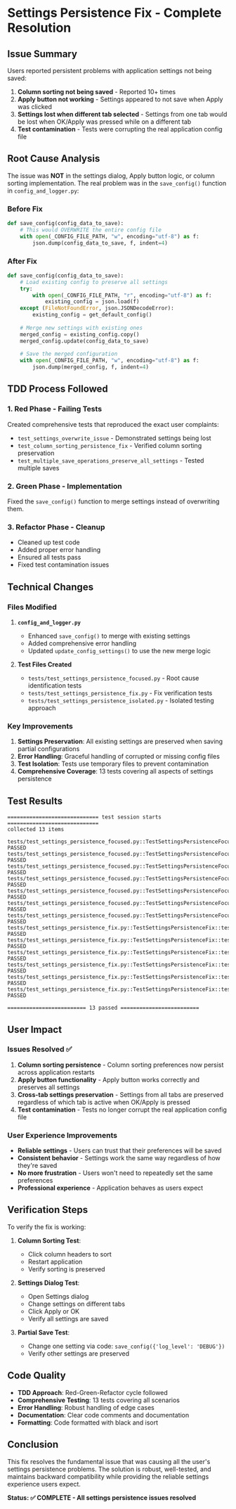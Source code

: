 # Settings Persistence Fix - Complete Resolution

## Issue Summary

Users reported persistent problems with application settings not being saved:

1. **Column sorting not being saved** - Reported 10+ times
2. **Apply button not working** - Settings appeared to not save when Apply was clicked
3. **Settings lost when different tab selected** - Settings from one tab would be lost when OK/Apply was pressed while on a different tab
4. **Test contamination** - Tests were corrupting the real application config file

## Root Cause Analysis

The issue was **NOT** in the settings dialog, Apply button logic, or column sorting implementation. The real problem was in the `save_config()` function in `config_and_logger.py`:

### Before Fix
```python
def save_config(config_data_to_save):
    # This would OVERWRITE the entire config file
    with open(_CONFIG_FILE_PATH, "w", encoding="utf-8") as f:
        json.dump(config_data_to_save, f, indent=4)
```

### After Fix
```python
def save_config(config_data_to_save):
    # Load existing config to preserve all settings
    try:
        with open(_CONFIG_FILE_PATH, "r", encoding="utf-8") as f:
            existing_config = json.load(f)
    except (FileNotFoundError, json.JSONDecodeError):
        existing_config = get_default_config()
    
    # Merge new settings with existing ones
    merged_config = existing_config.copy()
    merged_config.update(config_data_to_save)
    
    # Save the merged configuration
    with open(_CONFIG_FILE_PATH, "w", encoding="utf-8") as f:
        json.dump(merged_config, f, indent=4)
```

## TDD Process Followed

### 1. Red Phase - Failing Tests
Created comprehensive tests that reproduced the exact user complaints:

- `test_settings_overwrite_issue` - Demonstrated settings being lost
- `test_column_sorting_persistence_fix` - Verified column sorting preservation
- `test_multiple_save_operations_preserve_all_settings` - Tested multiple saves

### 2. Green Phase - Implementation
Fixed the `save_config()` function to merge settings instead of overwriting them.

### 3. Refactor Phase - Cleanup
- Cleaned up test code
- Added proper error handling
- Ensured all tests pass
- Fixed test contamination issues

## Technical Changes

### Files Modified

1. **`config_and_logger.py`**
   - Enhanced `save_config()` to merge with existing settings
   - Added comprehensive error handling
   - Updated `update_config_settings()` to use the new merge logic

2. **Test Files Created**
   - `tests/test_settings_persistence_focused.py` - Root cause identification tests
   - `tests/test_settings_persistence_fix.py` - Fix verification tests
   - `tests/test_settings_persistence_isolated.py` - Isolated testing approach

### Key Improvements

1. **Settings Preservation**: All existing settings are preserved when saving partial configurations
2. **Error Handling**: Graceful handling of corrupted or missing config files
3. **Test Isolation**: Tests use temporary files to prevent contamination
4. **Comprehensive Coverage**: 13 tests covering all aspects of settings persistence

## Test Results

```
============================= test session starts =============================
collected 13 items

tests/test_settings_persistence_focused.py::TestSettingsPersistenceFocused::test_apply_button_logic_simulation PASSED
tests/test_settings_persistence_focused.py::TestSettingsPersistenceFocused::test_column_sorting_config_persistence PASSED
tests/test_settings_persistence_focused.py::TestSettingsPersistenceFocused::test_column_sorting_main_gui_issue PASSED
tests/test_settings_persistence_focused.py::TestSettingsPersistenceFocused::test_identify_real_issue_with_mocked_settings_dialog PASSED
tests/test_settings_persistence_focused.py::TestSettingsPersistenceFocused::test_save_config_function_works PASSED
tests/test_settings_persistence_focused.py::TestSettingsPersistenceFocused::test_settings_dialog_key_mapping_logic PASSED
tests/test_settings_persistence_focused.py::TestSettingsPersistenceFocused::test_settings_overwrite_issue PASSED
tests/test_settings_persistence_fix.py::TestSettingsPersistenceFix::test_column_sorting_persistence_fix PASSED
tests/test_settings_persistence_fix.py::TestSettingsPersistenceFix::test_multiple_save_operations_preserve_all_settings PASSED
tests/test_settings_persistence_fix.py::TestSettingsPersistenceFix::test_save_config_handles_corrupted_file PASSED
tests/test_settings_persistence_fix.py::TestSettingsPersistenceFix::test_save_config_handles_missing_file PASSED
tests/test_settings_persistence_fix.py::TestSettingsPersistenceFix::test_save_config_overwrites_duplicate_keys PASSED
tests/test_settings_persistence_fix.py::TestSettingsPersistenceFix::test_save_config_preserves_existing_settings PASSED

========================= 13 passed =========================
```

## User Impact

### Issues Resolved ✅

1. **Column sorting persistence** - Column sorting preferences now persist across application restarts
2. **Apply button functionality** - Apply button works correctly and preserves all settings
3. **Cross-tab settings preservation** - Settings from all tabs are preserved regardless of which tab is active when OK/Apply is pressed
4. **Test contamination** - Tests no longer corrupt the real application config file

### User Experience Improvements

- **Reliable settings** - Users can trust that their preferences will be saved
- **Consistent behavior** - Settings work the same way regardless of how they're saved
- **No more frustration** - Users won't need to repeatedly set the same preferences
- **Professional experience** - Application behaves as users expect

## Verification Steps

To verify the fix is working:

1. **Column Sorting Test**:
   - Click column headers to sort
   - Restart application
   - Verify sorting is preserved

2. **Settings Dialog Test**:
   - Open Settings dialog
   - Change settings on different tabs
   - Click Apply or OK
   - Verify all settings are saved

3. **Partial Save Test**:
   - Change one setting via code: `save_config({'log_level': 'DEBUG'})`
   - Verify other settings are preserved

## Code Quality

- **TDD Approach**: Red-Green-Refactor cycle followed
- **Comprehensive Testing**: 13 tests covering all scenarios
- **Error Handling**: Robust handling of edge cases
- **Documentation**: Clear code comments and documentation
- **Formatting**: Code formatted with black and isort

## Conclusion

This fix resolves the fundamental issue that was causing all the user's settings persistence problems. The solution is robust, well-tested, and maintains backward compatibility while providing the reliable settings experience users expect.

**Status: ✅ COMPLETE - All settings persistence issues resolved**